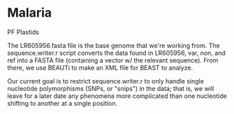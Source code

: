 # Malaria
PF Plastids

The LR605956.fasta file is the base genome that we're working from.
The sequence.writer.r script converts the data found in LR605956, var, non, and ref into a FASTA file (containing a vector w/ the relevant sequence). From there, we use BEAUTi to make an XML file for BEAST to analyze.

Our current goal is to restrict sequence.writer.r to only handle single nucleotide polymorphisms (SNPs, or "snips") in the data; that is, we will leave for a later date any phenomena more complicated than one nucleotide shifting to another at a single position.
